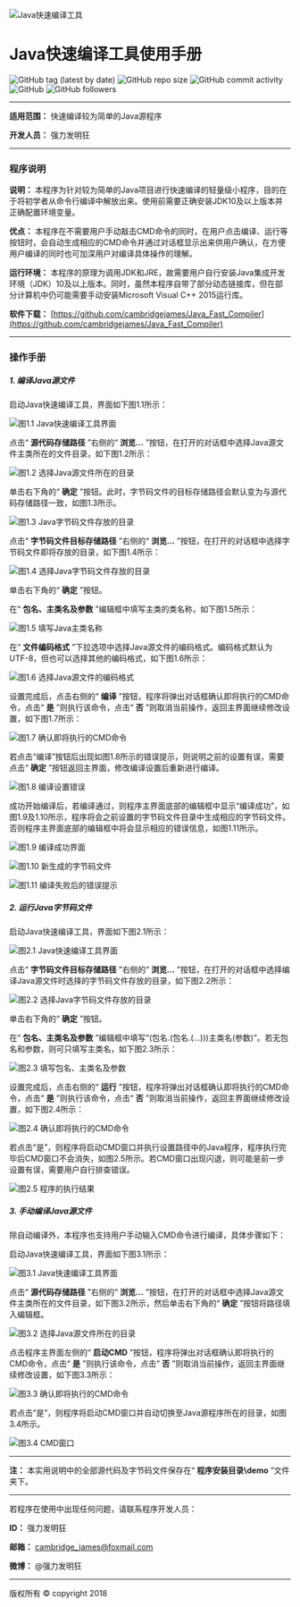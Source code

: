 ![Java快速编译工具](http://upload-images.jianshu.io/upload_images/13775732-a537d606fea4ddb0?imageMogr2/auto-orient/strip%7CimageView2/2/w/1240)
# Java快速编译工具使用手册
![GitHub tag (latest by date)](https://img.shields.io/github/v/tag/cambridgejames/JavaFastCompiler?color=red)
![GitHub repo size](https://img.shields.io/github/repo-size/cambridgejames/JavaFastCompiler?color=yellow)
![GitHub commit activity](https://img.shields.io/github/commit-activity/w/cambridgejames/JavaFastCompiler)
![GitHub](https://img.shields.io/github/license/cambridgejames/JavaFastCompiler)
![GitHub followers](https://img.shields.io/github/followers/cambridgejames?label=Follow&style=social)

---
**适用范围：** 快速编译较为简单的Java源程序

**开发人员：** 强力发明狂

---

### 程序说明

**说明：** 本程序为针对较为简单的Java项目进行快速编译的轻量级小程序，目的在于将初学者从命令行编译中解放出来。使用前需要正确安装JDK10及以上版本并正确配置环境变量。

**优点：** 本程序在不需要用户手动敲击CMD命令的同时，在用户点击编译、运行等按钮时，会自动生成相应的CMD命令并通过对话框显示出来供用户确认，在方便用户编译的同时也可加深用户对编译具体操作的理解。

**运行环境：** 本程序的原理为调用JDK和JRE，故需要用户自行安装Java集成开发环境（JDK）10及以上版本。同时，虽然本程序自带了部分动态链接库，但在部分计算机中仍可能需要手动安装Microsoft Visual C++ 2015运行库。

**软件下载：** [https://github.com/cambridgejames/Java_Fast_Compiler](https://github.com/cambridgejames/Java_Fast_Compiler)

---

### 操作手册

##### 1. 编译Java源文件

启动Java快速编译工具，界面如下图1.1所示：

![图1.1 Java快速编译工具界面](http://upload-images.jianshu.io/upload_images/13775732-76f32e1778532c75?imageMogr2/auto-orient/strip%7CimageView2/2/w/1240)

点击“ **源代码存储路径** ”右侧的“ **浏览…** ”按钮，在打开的对话框中选择Java源文件主类所在的文件目录，如下图1.2所示：

![图1.2 选择Java源文件所在的目录](http://upload-images.jianshu.io/upload_images/13775732-80e406979b9b9c40?imageMogr2/auto-orient/strip%7CimageView2/2/w/1240)

单击右下角的“ **确定** ”按钮。此时，字节码文件的目标存储路径会默认变为与源代码存储路径一致，如图1.3所示。

![图1.3 Java字节码文件存放的目录](http://upload-images.jianshu.io/upload_images/13775732-bf46401bc05a745c?imageMogr2/auto-orient/strip%7CimageView2/2/w/1240)

点击“ **字节码文件目标存储路径** ”右侧的“ **浏览…** ”按钮，在打开的对话框中选择字节码文件即将存放的目录，如下图1.4所示：

![图1.4 选择Java字节码文件存放的目录](http://upload-images.jianshu.io/upload_images/13775732-1158277dadf2a1c8?imageMogr2/auto-orient/strip%7CimageView2/2/w/1240)

单击右下角的“ **确定** ”按钮。

在“ **包名、主类名及参数** ”编辑框中填写主类的类名称，如下图1.5所示：

![图1.5 填写Java主类名称](http://upload-images.jianshu.io/upload_images/13775732-d1732ab4530696bf?imageMogr2/auto-orient/strip%7CimageView2/2/w/1240)

在“ **文件编码格式** ”下拉选项中选择Java源文件的编码格式。编码格式默认为UTF-8，但也可以选择其他的编码格式，如下图1.6所示：

![图1.6 选择Java源文件的编码格式](http://upload-images.jianshu.io/upload_images/13775732-3aad6869f94d37f5?imageMogr2/auto-orient/strip%7CimageView2/2/w/1240)

设置完成后，点击右侧的“ **编译** ”按钮，程序将弹出对话框确认即将执行的CMD命令，点击“ **是** ”则执行该命令，点击“ **否** ”则取消当前操作，返回主界面继续修改设置，如下图1.7所示：

![图1.7 确认即将执行的CMD命令](http://upload-images.jianshu.io/upload_images/13775732-31bb42ec357233ca?imageMogr2/auto-orient/strip%7CimageView2/2/w/1240)

若点击“编译”按钮后出现如图1.8所示的错误提示，则说明之前的设置有误，需要点击“ **确定** ”按钮返回主界面，修改编译设置后重新进行编译。

![图1.8 编译设置错误](http://upload-images.jianshu.io/upload_images/13775732-25824d39263c40fd?imageMogr2/auto-orient/strip%7CimageView2/2/w/1240)

成功开始编译后，若编译通过，则程序主界面底部的编辑框中显示“编译成功”，如图1.9及1.10所示，程序将会之前设置的字节码文件目录中生成相应的字节码文件。否则程序主界面底部的编辑框中将会显示相应的错误信息，如图1.11所示。

![图1.9 编译成功界面](http://upload-images.jianshu.io/upload_images/13775732-a3bfe6e5549594d5?imageMogr2/auto-orient/strip%7CimageView2/2/w/1240)

![图1.10 新生成的字节码文件](http://upload-images.jianshu.io/upload_images/13775732-1b826a19d3932327?imageMogr2/auto-orient/strip%7CimageView2/2/w/1240)

![图1.11 编译失败后的错误提示](http://upload-images.jianshu.io/upload_images/13775732-b025cd0c5fe020e9?imageMogr2/auto-orient/strip%7CimageView2/2/w/1240)

##### 2. 运行Java字节码文件

启动Java快速编译工具，界面如下图2.1所示：

![图2.1 Java快速编译工具界面](http://upload-images.jianshu.io/upload_images/13775732-b6a648b44563665e?imageMogr2/auto-orient/strip%7CimageView2/2/w/1240)

点击“ **字节码文件目标存储路径** ”右侧的“ **浏览…** ”按钮，在打开的对话框中选择编译Java源文件时选择的字节码文件存放的目录，如下图2.2所示：

![图2.2 选择Java字节码文件存放的目录](http://upload-images.jianshu.io/upload_images/13775732-5ce3975d7a793188?imageMogr2/auto-orient/strip%7CimageView2/2/w/1240)

单击右下角的“ **确定** ”按钮。

在“ **包名、主类名及参数** ”编辑框中填写“(包名.(包名.(...)))主类名(参数)”。若无包名和参数，则可只填写主类名，如下图2.3所示：

![图2.3 填写包名、主类名及参数](http://upload-images.jianshu.io/upload_images/13775732-add2096a8e377e75?imageMogr2/auto-orient/strip%7CimageView2/2/w/1240)

设置完成后，点击右侧的“ **运行** ”按钮，程序将弹出对话框确认即将执行的CMD命令，点击“ **是** ”则执行该命令，点击“ **否** ”则取消当前操作，返回主界面继续修改设置，如下图2.4所示：

![图2.4 确认即将执行的CMD命令](http://upload-images.jianshu.io/upload_images/13775732-322bb3d241b6e508?imageMogr2/auto-orient/strip%7CimageView2/2/w/1240)

若点击“是”，则程序将启动CMD窗口并执行设置路径中的Java程序，程序执行完毕后CMD窗口不会消失，如图2.5所示。若CMD窗口出现闪退，则可能是前一步设置有误，需要用户自行排查错误。

![图2.5 程序的执行结果](http://upload-images.jianshu.io/upload_images/13775732-d17d75dd2d88d4ea?imageMogr2/auto-orient/strip%7CimageView2/2/w/1240)

##### 3. 手动编译Java源文件

除自动编译外，本程序也支持用户手动输入CMD命令进行编译，具体步骤如下：

启动Java快速编译工具，界面如下图3.1所示：

![图3.1 Java快速编译工具界面](http://upload-images.jianshu.io/upload_images/13775732-febf650bcab6b2fb?imageMogr2/auto-orient/strip%7CimageView2/2/w/1240)

点击“ **源代码存储路径** ”右侧的“ **浏览…** ”按钮，在打开的对话框中选择Java源文件主类所在的文件目录，如下图3.2所示，然后单击右下角的“ **确定** ”按钮将路径填入编辑框。

![图3.2 选择Java源文件所在的目录](http://upload-images.jianshu.io/upload_images/13775732-f787a39f64752325?imageMogr2/auto-orient/strip%7CimageView2/2/w/1240)

点击程序主界面左侧的“ **启动CMD** ”按钮，程序将弹出对话框确认即将执行的CMD命令，点击“ **是** ”则执行该命令，点击“ **否** ”则取消当前操作，返回主界面继续修改设置，如下图3.3所示：

![图3.3 确认即将执行的CMD命令](http://upload-images.jianshu.io/upload_images/13775732-9e5f0d6066084656?imageMogr2/auto-orient/strip%7CimageView2/2/w/1240)

若点击“是”，则程序将启动CMD窗口并自动切换至Java源程序所在的目录，如图3.4所示。

![图3.4 CMD窗口](http://upload-images.jianshu.io/upload_images/13775732-5fcbc38e64033d1a?imageMogr2/auto-orient/strip%7CimageView2/2/w/1240)

---
**注：** 本实用说明中的全部源代码及字节码文件保存在“ **程序安装目录\demo** ”文件夹下。

---
若程序在使用中出现任何问题，请联系程序开发人员：

**ID：** 强力发明狂

**邮箱：** cambridge_james@foxmail.com

**微博：** @强力发明狂

---
版权所有 &copy; copyright 2018
